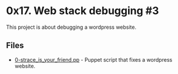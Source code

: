 # 0x17. Web stack debugging #3

This project is about debugging a wordpress website.

## Files

- [0-strace_is_your_friend.pp](./0-strace_is_your_friend.pp) - Puppet script that fixes a wordpress website.